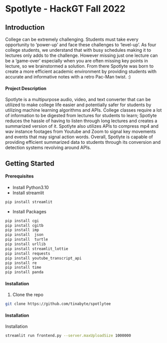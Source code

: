 # Spotlyte - HackGT Fall 2022

## Introduction 
College can be extremely challenging. Students must take every opportunity to ‘power-up’ and face these challenges to ‘level-up’. As four college students, we understand that with busy schedules making it to lectures only adds to the challenge. However missing just one lecture can be a ‘game-over’ especially when you are often missing key points in lecture, so we brainstormed a solution. From there Spotlyte was born to create a more efficient academic environment by providing students with accurate and informative notes with a retro Pac-Man twist. :)

#### Project Description
Spotlyte is a multipurpose audio, video, and text converter that can be utilized to make college life easier and potentially safer for students by utilizing machine learning algorithms and APIs.
College classes require a lot of information to be digested from lectures for students to learn; Spotlyte reduces the hassle of having to listen through long lectures and creates a summarized version of it.  Spotlyte also utilizes APIs to compress mp4 and wav instance footages from Youtube and Zoom to signal key movements and events that may signal action words. Overall, Spotlyte is capable of providing efficient summarized data to students through its conversion and detection systems revolving around APIs.

## Getting Started
#### Prerequisites
* Install Python3.10
* Install streamlit
```sh
pip install streamlit
```
* Install Packages
```sh
pip install cgi
pip install cgitb
pip install imp
pip install  json
pip install  turtle
pip install urllib
pip install streamlit_lottie
pip install requests
pip install youtube_transcript_api
pip install re
pip install time
pip install panda
```
#### Installation
1. Clone the repo
```sh
git clone https://github.com/tinabyte/spotlytee 
```

#### Installation
Installation
```sh
streamlit run frontend.py --server.maxUploadSize 1000000
```




